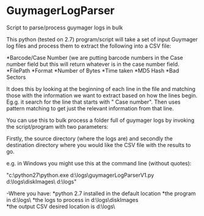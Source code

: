 GuymagerLogParser
=================

Script to parse/process guymager logs in bulk


This python (tested on 2.7) program/script will take a set of input Guymager log files and process them to extract the following into a CSV file:

*Barcode/Case Number (we are putting barcode numbers in the Case number field but this will return whatever is in the case number field. 
*FilePath
*Format
*Number of Bytes
*Time taken
*MD5 Hash
*Bad Sectors

It does this by looking at the beginning of each line in the file and matching those with the information we want to extract based on how the lines begin. Eg.g. it search for the line that starts with "   Case number". Then uses pattern matching to get just the relevant information from that line. 


You can use this to bulk process a folder full of guymager logs by invoking the script/program with two parameters:

Firstly, the source directory (where the logs are) and secondly the destination directory where you would like the CSV file with the results to go. 

e.g. in Windows you might use this at the command line (without quotes):

"c:\python27\python.exe d:\logs\guymagerLogParserV1.py d:\logs\diskImages\ d:\logs\"

-Where you have:
*python 2.7 installed in the default location
*the program in d:\logs\ 
*the logs to process in d:\logs\diskImages\
*the output CSV desired location is d:\logs\
